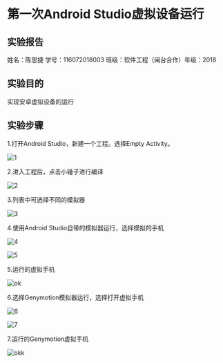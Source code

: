 # **第一次Android Studio虚拟设备运行**

## 实验报告

姓名：陈思捷 学号：116072018003 班级：软件工程（闽台合作）年级：2018

## 实验目的

实现安卓虚拟设备的运行

## 实验步骤

1.打开Android Studio，新建一个工程。选择Empty Activity。

![1](https://img-blog.csdnimg.cn/20201007110619244.png?x-oss-process=image/watermark,type_ZmFuZ3poZW5naGVpdGk,shadow_10,text_aHR0cHM6Ly9ibG9nLmNzZG4ubmV0L3h4X3dhdGVy,size_16,color_FFFFFF,t_70#pic_center)

2.进入工程后，点击小锤子进行编译

![2](https://img-blog.csdnimg.cn/20201007110644891.png#pic_center)

3.列表中可选择不同的模拟器

![3](https://img-blog.csdnimg.cn/20201007110703405.png#pic_center)

4.使用Android Studio自带的模拟器运行，选择模拟的手机

![4](https://img-blog.csdnimg.cn/20201007110720228.png#pic_center)

![5](https://img-blog.csdnimg.cn/20201007110732767.png?x-oss-process=image/watermark,type_ZmFuZ3poZW5naGVpdGk,shadow_10,text_aHR0cHM6Ly9ibG9nLmNzZG4ubmV0L3h4X3dhdGVy,size_16,color_FFFFFF,t_70#pic_center)

5.运行的虚拟手机

![ok](https://img-blog.csdnimg.cn/20201007110819765.png?x-oss-process=image/watermark,type_ZmFuZ3poZW5naGVpdGk,shadow_10,text_aHR0cHM6Ly9ibG9nLmNzZG4ubmV0L3h4X3dhdGVy,size_16,color_FFFFFF,t_70#pic_center)

6.选择Genymotion模拟器运行，选择打开虚拟手机

![6](https://img-blog.csdnimg.cn/20201007110745294.png?x-oss-process=image/watermark,type_ZmFuZ3poZW5naGVpdGk,shadow_10,text_aHR0cHM6Ly9ibG9nLmNzZG4ubmV0L3h4X3dhdGVy,size_16,color_FFFFFF,t_70#pic_center)

![7](https://img-blog.csdnimg.cn/20201007110758159.png#pic_center)

7.运行的Genymotion虚拟手机

![okk](https://img-blog.csdnimg.cn/20201007110844739.png?x-oss-process=image/watermark,type_ZmFuZ3poZW5naGVpdGk,shadow_10,text_aHR0cHM6Ly9ibG9nLmNzZG4ubmV0L3h4X3dhdGVy,size_16,color_FFFFFF,t_70#pic_center)

